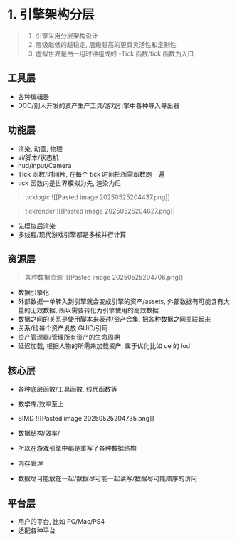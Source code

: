 # 1. 引擎架构分层

> 1. 引擎采用分层架构设计
> 2. 层级越低的越稳定, 层级越高的更具灵活性和定制性
> 3. 虚拟世界是由一组时钟组成的 -Tick 函数/tick 函数为入口

## 工具层

- 各种编辑器
- DCC/别人开发的资产生产工具/游戏引擎中各种导入导出器

## 功能层

- 渲染, 动画, 物理
- ai/脚本/状态机
- hud/input/Camera
- TIck 函数/时间片, 在每个 tick 时间把所需函数跑一遍
- tick 函数内是世界模拟为先, 渲染为后

> ticklogic
> ![[Pasted image 20250525204437.png]]

> tickrender
> ![[Pasted image 20250525204627.png]]

- 先模拟后渲染
- 多线程/现代游戏引擎都是多核并行计算

## 资源层

> 各种数据资源
> ![[Pasted image 20250525204706.png]]

- 数据引擎化
- 外部数据一单转入到引擎就会变成引擎的资产/assets, 外部数据有可能含有大量的无效数据, 所以需要转化为引擎使用的高效数据
- 数据之间的关系是使用脚本来表述/资产合集, 把各种数据之间关联起来
- 关系/给每个资产发放 GUID/引用
- 资产管理器/管理所有资产的生命周期
- 延迟加载, 根据人物的所需来加载资产, 属于优化比如 ue 的 lod

## 核心层

- 各种底层函数/工具函数, 线代函数等
- 数学库/效率至上
- SIMD
![[Pasted image 20250525204735.png]]

- 数据结构/效率/
- 所以在游戏引擎中都是重写了各种数据结构
- 内存管理
- 数据尽可能放在一起/数据尽可能一起读写/数据尽可能顺序的访问

## 平台层

- 用户的平台, 比如 PC/Mac/PS4
- 适配各种平台
